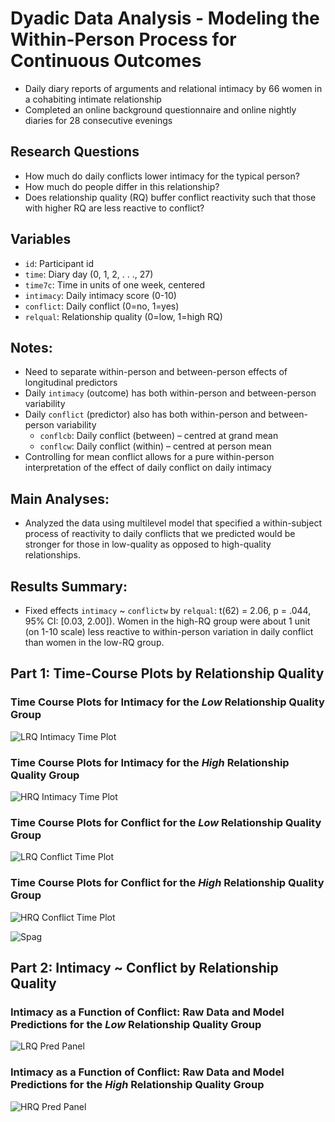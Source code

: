# Dyadic Data Analysis -  Modeling the Within-Person Process for Continuous Outcomes

* Daily diary reports of arguments and relational intimacy by 66 women in a cohabiting intimate relationship
* Completed an online background questionnaire and online nightly diaries for 28 consecutive evenings

## Research Questions
* How much do daily conflicts lower intimacy for the typical person?
* How much do people differ in this relationship?
* Does relationship quality (RQ) buffer conflict reactivity such that those with higher RQ are less reactive to conflict?

## Variables
* `id`: Participant id
* `time`: Diary day (0, 1, 2, . . ., 27)
* `time7c`: Time in units of one week, centered
* `intimacy`: Daily intimacy score (0-10)
* `conflict`: Daily conflict (0=no, 1=yes)
* `relqual`: Relationship quality (0=low, 1=high RQ)

## Notes: 
* Need to separate within-person and between-person effects of longitudinal predictors
* Daily `intimacy` (outcome) has both within-person and between-person variability
* Daily `conflict` (predictor) also has both within-person and between-person variability
  * `conflcb`: Daily conflict (between) – centred at grand mean
  * `conflcw`: Daily conflict (within) – centred at person mean
* Controlling for mean conflict allows for a pure within-person interpretation of the effect of daily conflict on daily intimacy

## Main Analyses:
* Analyzed the data using multilevel model that specified a within-subject process of reactivity to daily conflicts that we predicted would be stronger for those in low-quality as opposed to high-quality relationships.

## Results Summary:
* Fixed effects `intimacy` ~ `conflictw` by `relqual`: t(62) = 2.06, p = .044, 95% CI: [0.03, 2.00]). Women in the high-RQ group were about 1 unit (on 1-10 scale) less reactive to within-person variation in daily conflict than women in the low-RQ group.


## Part 1: Time-Course Plots by Relationship Quality

### Time Course Plots for **Intimacy** for the *Low* Relationship Quality Group

![LRQ Intimacy Time Plot](https://github.com/matt-j-murphy/DyadicData/blob/ae22f0c67f85f99998faa61421d22d6c1fcc489b/lrq-intimacy-time.png) 

### Time Course Plots for **Intimacy** for the *High* Relationship Quality Group

![HRQ Intimacy Time Plot](https://github.com/matt-j-murphy/DyadicData/blob/ae22f0c67f85f99998faa61421d22d6c1fcc489b/hrq-intimacy-time.png) 

### Time Course Plots for **Conflict** for the *Low* Relationship Quality Group

![LRQ Conflict Time Plot](https://github.com/matt-j-murphy/DyadicData/blob/ae22f0c67f85f99998faa61421d22d6c1fcc489b/lrq-conflict-time.png) 

### Time Course Plots for **Conflict** for the *High* Relationship Quality Group
![HRQ Conflict Time Plot](https://github.com/matt-j-murphy/DyadicData/blob/ae22f0c67f85f99998faa61421d22d6c1fcc489b/hrq-conflict-time.png) 

![Spag](https://github.com/matt-j-murphy/DyadicData/blob/becef1f2e1904d00d836d3339896367f94305784/spag.png) 


## Part 2: Intimacy ~ Conflict by Relationship Quality

### **Intimacy** as a Function of **Conflict**: Raw Data and Model Predictions for the *Low* Relationship Quality Group

![LRQ Pred Panel](https://github.com/matt-j-murphy/DyadicData/blob/511ce7bfbdff001ed5b648ee8cf886a5f6f76d36/lrq-pred-panels.png) 

### **Intimacy** as a Function of **Conflict**: Raw Data and Model Predictions for the *High* Relationship Quality Group

![HRQ Pred Panel](https://github.com/matt-j-murphy/DyadicData/blob/1de03d433a4f4963778dbdc1be85176fe022a7d9/hrq-pred-panels.png) 


